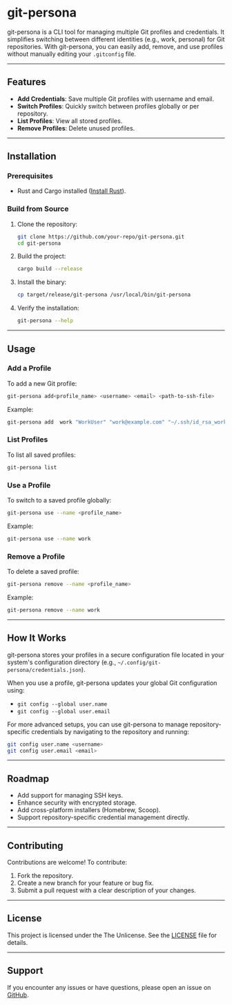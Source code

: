 # git-persona

git-persona is a CLI tool for managing multiple Git profiles and credentials. It simplifies switching between different identities (e.g., work, personal) for Git repositories. With git-persona, you can easily add, remove, and use profiles without manually editing your `.gitconfig` file.

---

## Features

- **Add Credentials**: Save multiple Git profiles with username and email.
- **Switch Profiles**: Quickly switch between profiles globally or per repository.
- **List Profiles**: View all stored profiles.
- **Remove Profiles**: Delete unused profiles.

---

## Installation

### Prerequisites

- Rust and Cargo installed ([Install Rust](https://www.rust-lang.org/tools/install)).

### Build from Source

1. Clone the repository:
   ```bash  
   git clone https://github.com/your-repo/git-persona.git
   cd git-persona
   ```
2. Build the project:
   ```bash
   cargo build --release
   ```
3. Install the binary:
   ```bash
   cp target/release/git-persona /usr/local/bin/git-persona
   ```
4. Verify the installation:
   ```bash
   git-persona --help
   ```

---

## Usage

### Add a Profile

To add a new Git profile:
```bash
git-persona add<profile_name> <username> <email> <path-to-ssh-file>
```
Example:
```bash
git-persona add  work "WorkUser" "work@example.com" "~/.ssh/id_rsa_work"
```

### List Profiles

To list all saved profiles:
```bash
git-persona list
```

### Use a Profile

To switch to a saved profile globally:
```bash
git-persona use --name <profile_name>
```
Example:
```bash
git-persona use --name work
```

### Remove a Profile

To delete a saved profile:
```bash
git-persona remove --name <profile_name>
```
Example:
```bash
git-persona remove --name work
```

---

## How It Works

git-persona stores your profiles in a secure configuration file located in your system's configuration directory (e.g., `~/.config/git-persona/credentials.json`).

When you use a profile, git-persona updates your global Git configuration using:
- `git config --global user.name`
- `git config --global user.email`

For more advanced setups, you can use git-persona to manage repository-specific credentials by navigating to the repository and running:
```bash
git config user.name <username>
git config user.email <email>
```

---

## Roadmap

- Add support for managing SSH keys.
- Enhance security with encrypted storage.
- Add cross-platform installers (Homebrew, Scoop).
- Support repository-specific credential management directly.

---

## Contributing

Contributions are welcome! To contribute:
1. Fork the repository.
2. Create a new branch for your feature or bug fix.
3. Submit a pull request with a clear description of your changes.

---

## License

This project is licensed under the The Unlicense. See the [LICENSE](LICENSE) file for details.

---

## Support

If you encounter any issues or have questions, please open an issue on [GitHub](https://github.com/sandunsameera/git-persona/issues).
